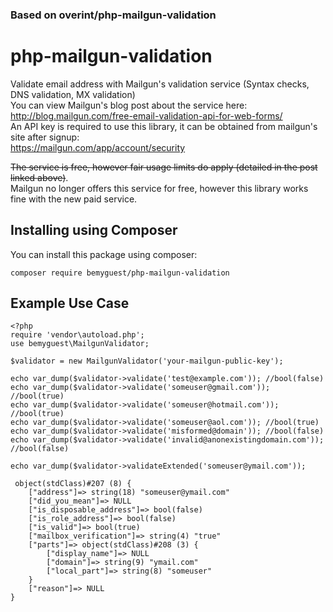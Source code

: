 ### Based on overint/php-mailgun-validation

# php-mailgun-validation
Validate email address with Mailgun's validation service (Syntax checks, DNS validation, MX validation)  
You can view Mailgun's blog post about the service here: http://blog.mailgun.com/free-email-validation-api-for-web-forms/  
An API key is required to use this library, it can be obtained from mailgun's site after signup:  
https://mailgun.com/app/account/security

~~The service is free, however fair usage limits do apply (detailed in the post linked above)~~.  
Mailgun no longer offers this service for free, however this library works fine with the new paid service. 

Installing using Composer
---------
You can install this package using composer:

    composer require bemyguest/php-mailgun-validation

Example Use Case
---------

    <?php
    require 'vendor\autoload.php';
    use bemyguest\MailgunValidator;
    
    $validator = new MailgunValidator('your-mailgun-public-key');
    
    echo var_dump($validator->validate('test@example.com')); //bool(false)
    echo var_dump($validator->validate('someuser@gmail.com')); //bool(true)
    echo var_dump($validator->validate('someuser@hotmail.com')); //bool(true)
    echo var_dump($validator->validate('someuser@aol.com')); //bool(true)
    echo var_dump($validator->validate('misformed@domain')); //bool(false)
    echo var_dump($validator->validate('invalid@anonexistingdomain.com')); //bool(false)
    
    echo var_dump($validator->validateExtended('someuser@ymail.com'));
    
     object(stdClass)#207 (8) { 
        ["address"]=> string(18) "someuser@ymail.com" 
        ["did_you_mean"]=> NULL 
        ["is_disposable_address"]=> bool(false) 
        ["is_role_address"]=> bool(false) 
        ["is_valid"]=> bool(true) 
        ["mailbox_verification"]=> string(4) "true" 
        ["parts"]=> object(stdClass)#208 (3) { 
            ["display_name"]=> NULL 
            ["domain"]=> string(9) "ymail.com" 
            ["local_part"]=> string(8) "someuser" 
        } 
        ["reason"]=> NULL 
    }
